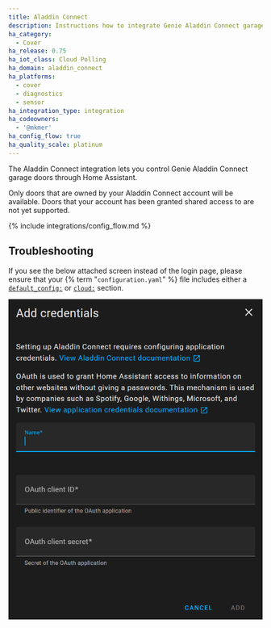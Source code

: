 ```yaml
---
title: Aladdin Connect
description: Instructions how to integrate Genie Aladdin Connect garage door covers into Home Assistant.
ha_category:
  - Cover
ha_release: 0.75
ha_iot_class: Cloud Polling
ha_domain: aladdin_connect
ha_platforms:
  - cover
  - diagnostics
  - sensor
ha_integration_type: integration
ha_codeowners:
  - '@mkmer'
ha_config_flow: true
ha_quality_scale: platinum
---
```


The Aladdin Connect integration lets you control Genie Aladdin Connect garage doors through Home Assistant.

<div class='note'>
Only doors that are owned by your Aladdin Connect account will be available. Doors that your account has been granted shared access to are not yet supported.
</div>

{% include integrations/config_flow.md %}

## Troubleshooting
If you see the below attached screen instead of the login page, please ensure that your
{% term "`configuration.yaml`" %} file includes either a [`default_config:`](/integrations/default_config/) or [`cloud:`](/integrations/cloud/) section.

![OAuth Error Screen](source/images/integrations/aladdin_connect/oauth-screenshot.png)
